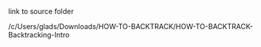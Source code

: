 link to source folder

/c/Users/glads/Downloads/HOW-TO-BACKTRACK/HOW-TO-BACKTRACK-Backtracking-Intro
